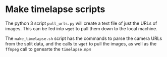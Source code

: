# Make timelapse scripts
The python 3 script `pull_urls.py` will create a text file of just the URLs of images. This can be fed into `wget` to pull them down to the local machine. 

The `make_timelapse.sh` script has the commands to parse the camera URLs from the split data, and the calls to `wget` to pull the images, as well as the `ffmpeg` call to genearte the `timelapse.mp4`
